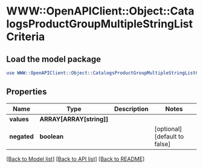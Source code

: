 # WWW::OpenAPIClient::Object::CatalogsProductGroupMultipleStringListCriteria

## Load the model package
```perl
use WWW::OpenAPIClient::Object::CatalogsProductGroupMultipleStringListCriteria;
```

## Properties
Name | Type | Description | Notes
------------ | ------------- | ------------- | -------------
**values** | **ARRAY[ARRAY[string]]** |  | 
**negated** | **boolean** |  | [optional] [default to false]

[[Back to Model list]](../README.md#documentation-for-models) [[Back to API list]](../README.md#documentation-for-api-endpoints) [[Back to README]](../README.md)


